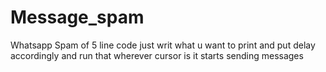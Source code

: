 # Message_spam
Whatsapp Spam of 5 line code just writ what u want to print and put delay accordingly and run that wherever cursor is it starts sending messages
